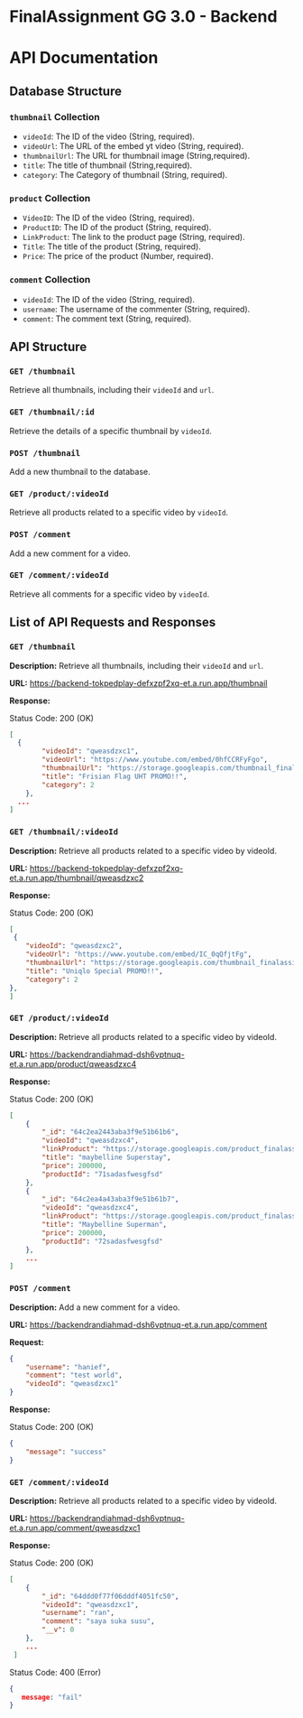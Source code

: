 # FinalAssignment GG 3.0 - Backend

# API Documentation

## Database Structure

### `thumbnail` Collection

- `videoId`: The ID of the video (String, required).
- `videoUrl`: The URL of the embed yt video (String, required).
- `thumbnailUrl`: The URL for thumbnail image (String,required).
- `title`: The title of thumbnail (String,required).
- `category`: The Category of thumbnail (String, required).

### `product` Collection

- `VideoID`: The ID of the video (String, required).
- `ProductID`: The ID of the product (String, required).
- `LinkProduct`: The link to the product page (String, required).
- `Title`: The title of the product (String, required).
- `Price`: The price of the product (Number, required).

### `comment` Collection

- `videoId`: The ID of the video (String, required).
- `username`: The username of the commenter (String, required).
- `comment`: The comment text (String, required).

## API Structure  

### `GET /thumbnail`

Retrieve all thumbnails, including their `videoId` and `url`.

### `GET /thumbnail/:id`

Retrieve the details of a specific thumbnail by `videoId`.

### `POST /thumbnail`

Add a new thumbnail to the database.

### `GET /product/:videoId`

Retrieve all products related to a specific video by `videoId`.

### `POST /comment`

Add a new comment for a video.

### `GET /comment/:videoId`

Retrieve all comments for a specific video by `videoId`.

## List of API Requests and Responses
### `GET /thumbnail`

**Description:** Retrieve all thumbnails, including their `videoId` and `url`.

**URL:** https://backend-tokpedplay-defxzpf2xq-et.a.run.app/thumbnail

**Response:**

Status Code: 200 (OK)

```json
[
  {
        "videoId": "qweasdzxc1",
        "videoUrl": "https://www.youtube.com/embed/0hfCCRFyFgo",
        "thumbnailUrl": "https://storage.googleapis.com/thumbnail_finalassignmentgg3/thumbnail/Frisian%20Flag.jpeg",
        "title": "Frisian Flag UHT PROMO!!",
        "category": 2
    },
  ...
]
```
### `GET /thumbnail/:videoId`

**Description:** Retrieve all products related to a specific video by videoId.

**URL:** https://backend-tokpedplay-defxzpf2xq-et.a.run.app/thumbnail/qweasdzxc2

**Response:**

Status Code: 200 (OK)

```json
[
 {
    "videoId": "qweasdzxc2",
    "videoUrl": "https://www.youtube.com/embed/IC_0qQfjtFg",
    "thumbnailUrl": "https://storage.googleapis.com/thumbnail_finalassignmentgg3/thumbnail/Uniqlo.jpeg",
    "title": "Uniqlo Special PROMO!!",
    "category": 2
},
]
```

### `GET /product/:videoId`

**Description:** Retrieve all products related to a specific video by videoId.

**URL:** https://backendrandiahmad-dsh6vptnuq-et.a.run.app/product/qweasdzxc4

**Response:**

Status Code: 200 (OK)

```json
[
    {
        "_id": "64c2ea2443aba3f9e51b61b6",
        "videoId": "qweasdzxc4",
        "linkProduct": "https://storage.googleapis.com/product_finalasssignmentgg3/product/maybelline%20-%20superstay.jpeg",
        "title": "maybelline Superstay",
        "price": 200000,
        "productId": "71sadasfwesgfsd"
    },
    {
        "_id": "64c2ea4a43aba3f9e51b61b7",
        "videoId": "qweasdzxc4",
        "linkProduct": "https://storage.googleapis.com/product_finalasssignmentgg3/product/maybelline%20-%20superman.jpeg",
        "title": "Maybelline Superman",
        "price": 200000,
        "productId": "72sadasfwesgfsd"
    },
    ...
]
```
### `POST /comment`

**Description:**  Add a new comment for a video.

**URL:** https://backendrandiahmad-dsh6vptnuq-et.a.run.app/comment

**Request:**

```json
{
    "username": "hanief",
    "comment": "test world",
    "videoId": "qweasdzxc1"
}
```
**Response:**

Status Code: 200 (OK)

```json
{
    "message": "success"
}
```
### `GET /comment/:videoId`

**Description:** Retrieve all products related to a specific video by videoId.

**URL:** https://backendrandiahmad-dsh6vptnuq-et.a.run.app/comment/qweasdzxc1

**Response:**

Status Code: 200 (OK)

```json
[
    {
        "_id": "64ddd0f77f06dddf4051fc50",
        "videoId": "qweasdzxc1",
        "username": "ran",
        "comment": "saya suka susu",
        "__v": 0
    },
    ...
 ]
```

Status Code: 400 (Error)

```json
{
   message: "fail" 
}
```
